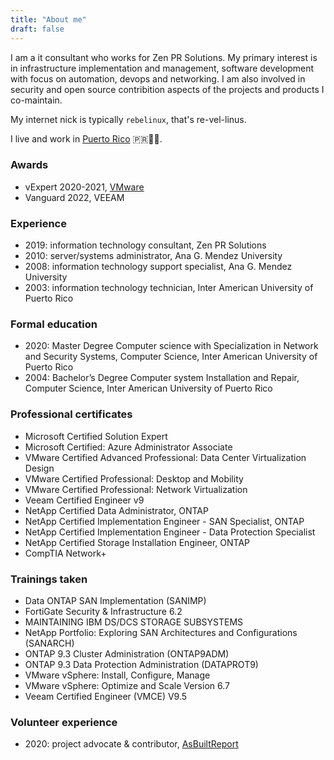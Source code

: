 ```yaml
---
title: "About me"
draft: false
---
```


I am a it consultant who works for Zen PR Solutions. My primary interest is in infrastructure
implementation and management, software development with focus on automation, devops and networking.
I am also involved in security and open source contribition aspects of the projects and products I co-maintain.

My internet nick is typically `rebelinux`, that's re-vel-linus.

I live and work in [Puerto Rico](https://en.wikipedia.org/wiki/Puerto_Rico) 🇵🇷🌴🌊.

### Awards

* vExpert 2020-2021, [VMware](https://vexpert.vmware.com/directory/6271)
* Vanguard 2022, VEEAM

### Experience

* 2019: information technology consultant, Zen PR Solutions
* 2010: server/systems administrator, Ana G. Mendez University
* 2008: information technology support specialist, Ana G. Mendez University
* 2003: information technology technician, Inter American University of Puerto Rico

### Formal education

* 2020: Master Degree Computer science with Specialization in Network and Security Systems, Computer Science, Inter American University of Puerto Rico
* 2004: Bachelor’s Degree Computer system Installation and Repair, Computer Science, Inter American University of Puerto Rico

### Professional certificates

* Microsoft Certified Solution Expert
* Microsoft Certified: Azure Administrator Associate
* VMware Certified Advanced Professional: Data Center Virtualization Design
* VMware Certified Professional: Desktop and Mobility
* VMware Certified Professional: Network Virtualization
* Veeam Certified Engineer v9
* NetApp Certified Data Administrator, ONTAP
* NetApp Certified Implementation Engineer - SAN Specialist, ONTAP
* NetApp Certified Implementation Engineer - Data Protection Specialist
* NetApp Certified Storage Installation Engineer, ONTAP
* CompTIA Network+

### Trainings taken

* Data ONTAP SAN Implementation (SANIMP)
* FortiGate Security & Infrastructure 6.2
* MAINTAINING IBM DS/DCS STORAGE SUBSYSTEMS
* NetApp Portfolio: Exploring SAN Architectures and Configurations (SANARCH)
* ONTAP 9.3 Cluster Administration (ONTAP9ADM)
* ONTAP 9.3 Data Protection Administration (DATAPROT9)
* VMware vSphere: Install, Configure, Manage
* VMware vSphere: Optimize and Scale Version 6.7
* Veeam Certified Engineer (VMCE) V9.5

### Volunteer experience

* 2020: project advocate & contributor, [AsBuiltReport](https://www.asbuiltreport.com/about/acknowledgements/)
